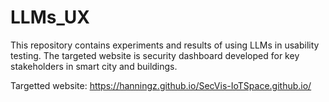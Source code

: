 # LLMs_UX
This repository contains experiments and results of using LLMs in usability testing. The targeted website is security dashboard developed for key stakeholders in smart city and buildings.


Targetted website: https://hanningz.github.io/SecVis-IoTSpace.github.io/

